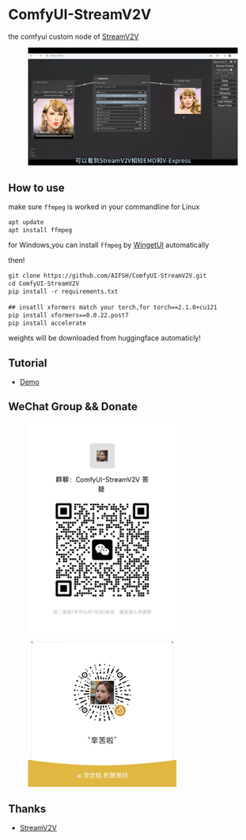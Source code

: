 # ComfyUI-StreamV2V
the comfyui custom node of [StreamV2V](https://github.com/Jeff-LiangF/streamv2v)
<div>
  <figure>
  <img alt='webpage' src="web.png?raw=true" width="600px"/>
  <figure>
</div>

## How to use
make sure `ffmpeg` is worked in your commandline
for Linux
```
apt update
apt install ffmpeg
```
for Windows,you can install `ffmpeg` by [WingetUI](https://github.com/marticliment/WingetUI) automatically

then!
```
git clone https://github.com/AIFSH/ComfyUI-StreamV2V.git
cd ComfyUI-StreamV2V
pip install -r requirements.txt

## insatll xformers match your torch,for torch==2.1.0+cu121
pip install xformers==0.0.22.post7
pip install accelerate 
```
weights will be downloaded from huggingface automaticly!

## Tutorial
- [Demo](https://www.bilibili.com/video/BV12m42157Us)

## WeChat Group && Donate
<div>
  <figure>
  <img alt='Wechat' src="wechat.jpg?raw=true" width="300px"/>
  <img alt='donate' src="donate.jpg?raw=true" width="300px"/>
  <figure>
</div>
    
## Thanks
- [StreamV2V](https://github.com/Jeff-LiangF/streamv2v)
